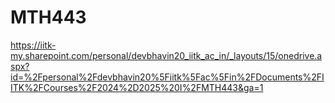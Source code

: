 # MTH443


https://iitk-my.sharepoint.com/personal/devbhavin20_iitk_ac_in/_layouts/15/onedrive.aspx?id=%2Fpersonal%2Fdevbhavin20%5Fiitk%5Fac%5Fin%2FDocuments%2FIITK%2FCourses%2F2024%2D2025%20I%2FMTH443&ga=1
